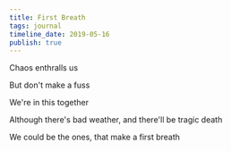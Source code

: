 ```yaml
---
title: First Breath
tags: journal
timeline_date: 2019-05-16
publish: true
---
```


Chaos enthralls us

But don't make a fuss

We're in this together

Although there's bad weather, and there'll be tragic death

We could be the ones, that make a first breath
